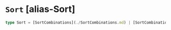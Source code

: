 # `Sort` [alias-Sort]
```typescript
type Sort = [SortCombinations](./SortCombinations.md) | [SortCombinations](./SortCombinations.md)[];
```
